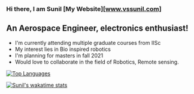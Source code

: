 ### Hi there, I am Sunil [My Website][www.vssunil.com]

## An Aerospace Engineer, electronics enthusiast!
- I'm currently attending multiple graduate courses from IISc
- My interest lies in Bio inspired robotics
- I'm planning for masters in fall 2021 
- Would love to collaborate in the field of Robotics, Remote sensing.

[![Top Languages](https://github-readme-stats.vercel.app/api/top-langs/?username=PVSSLR&layout=compact)](https://github.com/anuraghazra/github-readme-stats)

[![Sunil's wakatime stats](https://github-readme-stats.vercel.app/api/wakatime?username=1fcde4a9-eb12-42c6-aeb3-1aca05e147d9)](https://github.com/anuraghazra/github-readme-stats)

